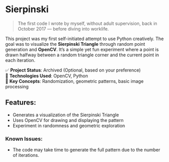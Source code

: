 # Sierpinski
> The first code I wrote by myself, without adult supervision, back in October 2017 — before diving into worklife.  

This project was my first self-initiated attempt to use Python creatively. The goal was to visualize the **Sierpinski Triangle** through random point generation and **OpenCV**. It’s a simple yet fun experiment where a point is drawn halfway between a random triangle corner and the current point in each iteration.

✅ **Project Status**: Archived (Optional, based on your preference)  
🔹 **Technologies Used**: OpenCV, Python  
🔹 **Key Concepts**: Randomization, geometric patterns, basic image processing  

## Features:  
- Generates a visualization of the Sierpinski Triangle  
- Uses OpenCV for drawing and displaying the pattern  
- Experiment in randomness and geometric exploration  

### Known Issues:  
- The code may take time to generate the full pattern due to the number of iterations.
